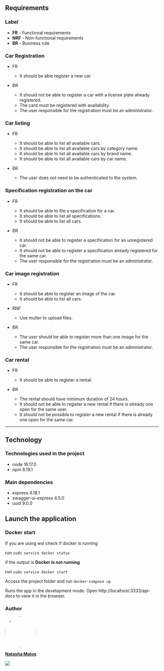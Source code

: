 ## Requirements

### Label
* **FR** - Functional requirements
* **NRF** - Non-functional requirements
* **BR** - Business rule

### **Car Registration**

* FR
  * It should be able register a new car.

* BR
  * It should not be able to register a car with a license plate already registered.
  * The card must be registered with availability.
  * The user responsible for the registration must be an administrator.

### **Car listing**

* FR
  * It should be able to list all available cars.
  * It should be able to list all available cars by category name.
  * It should be able to list all available cars by brand name.
  * It should be able to list all available cars by car name.

* BR
  * The user does not need to be authenticated to the system.

### **Specification registration on the car**

* FR
  * It should be able to file a specification for a car.
  * It should be able to list all specifications.
  * It should be able to list all cars.

* BR
  * It should not be able to register a specification for an unregistered car.
  * It should not be able to register a specification already registered for the same car.
  * The user responsible for the registration must be an administrator.

### **Car image registration**

* FR
  * It should be able to register an image of the car.
  * It should be able to list all cars.

* RNF
  * Use multer to upload files.

* BR
  * The user should be able to register more than one image for the same car.
  * The user responsible for the registration must be an administrator.

### **Car rental**

* FR
  * It should be able to register a rental.

* BR
  * The rental should have minimum duration of 24 hours.
  * It should not be able to register a new rental if there is already one open for the same user.
  * It should not be possible to register a new rental if there is already one open for the same car.

___

## Technology

### Technologies used in the project

- node 16.17.0
- npm 8.19.1

### Main dependencies
- express 4.18.1
- swagger-ui-express 4.5.0
- uuid 9.0.0

## Launch the application

### Docker start
If you are using wsl check if docker is running

run `sudo service docker status`

if the output is **Docker is not running**

run `sudo service docker start`

Access the project folder and run `docker-compose up`

Runs the app in the development mode.
Open http://localhost:3333/api-docs to view it in the browser.


### Author

<div>
  <a href="https://github.com/natasha-m-oliveira">
    <img style="border-radius: 50%;" src="https://avatars.githubusercontent.com/u/85530160?s=400&u=5767a5c6046a41c29ac5b0e24fe44d664fd7d22f&v=4" width="100px;" alt=""/>
    <p><b>Natasha Matos</b></p>
  </a>
  <a href="https://www.linkedin.com/in/natasha-matos-oliveira/" styles="display: block;">
    <img src="https://img.shields.io/badge/-LinkedIn-blue?style=flat-square&logo=Linkedin&logoColor=white&link=https://www.linkedin.com/in/natasha-matos-oliveira/)">
  </a>
</div>